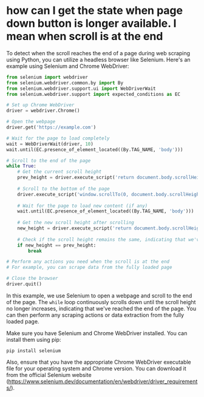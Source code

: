 how can I get the state when page down button is longer available. I mean when scroll is at the end
=
To detect when the scroll reaches the end of a page during web scraping using Python, you can utilize a headless browser like Selenium. Here's an example using Selenium and Chrome WebDriver:

```python
from selenium import webdriver
from selenium.webdriver.common.by import By
from selenium.webdriver.support.ui import WebDriverWait
from selenium.webdriver.support import expected_conditions as EC

# Set up Chrome WebDriver
driver = webdriver.Chrome()

# Open the webpage
driver.get('https://example.com')

# Wait for the page to load completely
wait = WebDriverWait(driver, 10)
wait.until(EC.presence_of_element_located((By.TAG_NAME, 'body')))

# Scroll to the end of the page
while True:
    # Get the current scroll height
    prev_height = driver.execute_script('return document.body.scrollHeight')
    
    # Scroll to the bottom of the page
    driver.execute_script('window.scrollTo(0, document.body.scrollHeight);')
    
    # Wait for the page to load new content (if any)
    wait.until(EC.presence_of_element_located((By.TAG_NAME, 'body')))
    
    # Get the new scroll height after scrolling
    new_height = driver.execute_script('return document.body.scrollHeight')
    
    # Check if the scroll height remains the same, indicating that we've reached the end of the page
    if new_height == prev_height:
        break

# Perform any actions you need when the scroll is at the end
# For example, you can scrape data from the fully loaded page

# Close the browser
driver.quit()
```

In this example, we use Selenium to open a webpage and scroll to the end of the page. The `while` loop continuously scrolls down until the scroll height no longer increases, indicating that we've reached the end of the page. You can then perform any scraping actions or data extraction from the fully loaded page.

Make sure you have Selenium and Chrome WebDriver installed. You can install them using pip:

```
pip install selenium
```

Also, ensure that you have the appropriate Chrome WebDriver executable file for your operating system and Chrome version. You can download it from the official Selenium website (https://www.selenium.dev/documentation/en/webdriver/driver_requirements/).